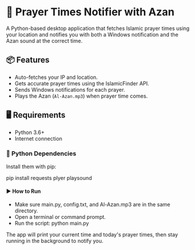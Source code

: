 # 🕌 Prayer Times Notifier with Azan

A Python-based desktop application that fetches Islamic prayer times using your location and notifies you with both a Windows notification and the Azan sound at the correct time.

## 📦 Features

- Auto-fetches your IP and location.
- Gets accurate prayer times using the IslamicFinder API.
- Sends Windows notifications for each prayer.
- Plays the Azan (`Al-Azan.mp3`) when prayer time comes.

## 🖥️ Requirements

- Python 3.6+
- Internet connection

### 🧰 Python Dependencies

Install them with pip:

pip install requests plyer playsound

#### ▶️ How to Run
- Make sure main.py, config.txt, and Al-Azan.mp3 are in the same directory.
- Open a terminal or command prompt.
- Run the script: python main.py

The app will print your current time and today's prayer times, then stay running in the background to notify you.

